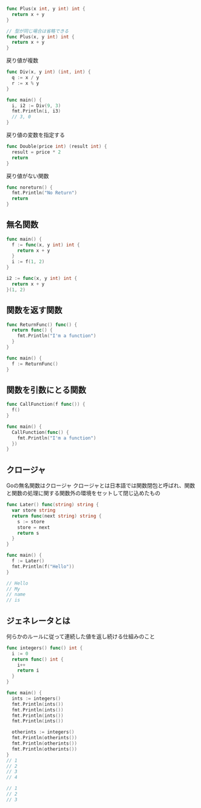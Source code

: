 ```go
func Plus(x int, y int) int {
  return x + y
}

// 型が同じ場合は省略できる
func Plus(x, y int) int {
  return x + y
}
```

戻り値が複数
```go 
func Div(x, y int) (int, int) {
  q := x / y
  r := x % y
}

func main() {
  i, i2 := Div(9, 3)
  fmt.Println(i, i3)
  // 3, 0
}
```

戻り値の変数を指定する
```go
func Double(price int) (result int) {
  result = price * 2
  return
}
```

戻り値がない関数
```go
func noreturn() {
  fmt.Println("No Return")
  return
}
```

## 無名関数
```go
func main() {
  f := func(x, y int) int {
    return x + y
  }
  i := f(1, 2)
}
```

```go
i2 := func(x, y int) int {
  return x + y
}(1, 2)
```

## 関数を返す関数
```go
func ReturnFunc() func() {
  return func() {
    fmt.Println("I'm a function")
  }
}

func main() {
  f := ReturnFunc()
}
```
## 関数を引数にとる関数
```go
func CallFunction(f func()) {
  f()
}

func main() {
  CallFunction(func() {
    fmt.Println("I'm a function")
  })
}
```
## クロージャ
Goの無名関数はクロージャ
クロージャとは日本語では関数閉包と呼ばれ、関数と関数の処理に関する関数外の環境をセットして閉じ込めたもの

```go
func Later() func(string) string {
  var store string
  return func(next string) string {
    s := store
    store = next
    return s
  }
}

func main() {
  f := Later()
  fmt.Println(f("Hello"))
}

// Hello
// My
// name
// is
```

## ジェネレータとは
何らかのルールに従って連続した値を返し続ける仕組みのこと

```go
func integers() func() int {
  i := 0
  return func() int {
    i++
    return i
  }
}

func main() {
  ints := integers()
  fmt.Println(ints())
  fmt.Println(ints())
  fmt.Println(ints())
  fmt.Println(ints())

  otherints := integers()
  fmt.Println(otherints())
  fmt.Println(otherints())
  fmt.Println(otherints())
}
// 1
// 2
// 3
// 4

// 1
// 2
// 3
```































